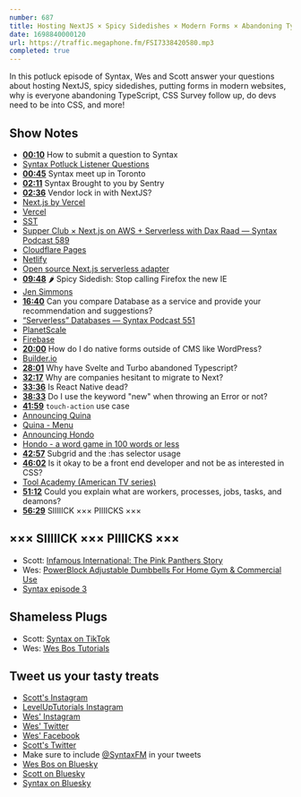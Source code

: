 ```yaml
---
number: 687
title: Hosting NextJS × Spicy Sidedishes × Modern Forms × Abandoning TypeScript
date: 1698840000120
url: https://traffic.megaphone.fm/FSI7338420580.mp3
completed: true
---
```


In this potluck episode of Syntax, Wes and Scott answer your questions about hosting NextJS, spicy sidedishes, putting forms in modern websites, why is everyone abandoning TypeScript, CSS Survey follow up, do devs need to be into CSS, and more!

## Show Notes

- **[00:10](#t=00:10)** How to submit a question to Syntax
- [Syntax Potluck Listener Questions](https://docs.google.com/forms/d/e/1FAIpQLSfQlAo1wXHiJMySdU-h8QMtfoz92aMS9eycEHXB6eRCLh8KHA/viewform?pli=1)
- **[00:45](#t=00:45)** Syntax meet up in Toronto
- **[02:11](#t=02:11)** Syntax Brought to you by Sentry
- **[02:36](#t=02:36)** Vendor lock in with NextJS?
- [Next.js by Vercel](https://nextjs.org/)
- [Vercel](https://vercel.com/)
- [SST](https://sst.dev/)
- [Supper Club × Next.js on AWS + Serverless with Dax Raad — Syntax Podcast 589](https://syntax.fm/show/589/supper-club-next-js-on-aws-serverless-with-dax-raad)
- [Cloudflare Pages](https://pages.cloudflare.com/)
- [Netlify](https://www.netlify.com/)
- [Open source Next.js serverless adapter](https://github.com/sst/open-next)
- **[09:48](#t=09:48)** 🌶️ Spicy Sidedish: Stop calling Firefox the new IE
- [Jen Simmons](https://jensimmons.com/)
- **[16:40](#t=16:40)** Can you compare Database as a service and provide your recommendation and suggestions?
- [“Serverless” Databases — Syntax Podcast 551](https://syntax.fm/show/551/serverless-databases)
- [PlanetScale](https://planetscale.com/)
- [Firebase](https://firebase.google.com/)
- **[20:00](#t=20:00)** How do I do native forms outside of CMS like WordPress?
- [Builder.io](https://www.builder.io/)
- **[28:01](#t=28:01)** Why have Svelte and Turbo abandoned Typescript?
- **[32:17](#t=32:17)** Why are companies hesitant to migrate to Next?
- **[33:36](#t=33:36)** Is React Native dead?
- **[38:33](#t=38:33)** Do I use the keyword "new" when throwing an Error or not?
- **[41:59](#t=41:59)** `touch-action` use case
- [Announcing Quina](https://joshcollinsworth.com/blog/announcing-quina-my-first-app)
- [Quina - Menu](https://quina.app/)
- [Announcing Hondo](https://joshcollinsworth.com/blog/announcing-hondo)
- [Hondo - a word game in 100 words or less](https://www.playhondo.com/)
- **[42:57](#t=42:57)** Subgrid and the :has selector usage
- **[46:02](#t=46:02)** Is it okay to be a front end developer and not be as interested in CSS?
- [Tool Academy (American TV series)](<https://en.wikipedia.org/wiki/Tool_Academy_(American_TV_series)>)
- **[51:12](#t=51:12)** Could you explain what are workers, processes, jobs, tasks, and deamons?
- **[56:29](#t=56:29)** SIIIIICK ××× PIIIICKS ×××

## ××× SIIIIICK ××× PIIIICKS ×××

- Scott: [Infamous International: The Pink Panthers Story](https://wondery.com/shows/infamous-international-the-pink-panthers-story/#:~:text=The%20Pink%20Panthers%20are%20the,but%20net%20millions.)
- Wes: [PowerBlock Adjustable Dumbbells For Home Gym & Commercial Use](https://powerblock.com/)
- [Syntax episode 3](https://beta.syntax.fm/shows/3/css-preprocessors-and-structuring-css)

## Shameless Plugs

- Scott: [Syntax on TikTok](https://www.tiktok.com/@syntaxfm)
- Wes: [Wes Bos Tutorials](https://wesbos.com/courses)

## Tweet us your tasty treats

- [Scott's Instagram](https://www.instagram.com/stolinski/)
- [LevelUpTutorials Instagram](https://www.instagram.com/LevelUpTutorials/)
- [Wes' Instagram](https://www.instagram.com/wesbos/)
- [Wes' Twitter](https://twitter.com/wesbos)
- [Wes' Facebook](https://www.facebook.com/wesbos.developer)
- [Scott's Twitter](https://twitter.com/stolinski)
- Make sure to include [@SyntaxFM](https://twitter.com/SyntaxFM) in your tweets
- [Wes Bos on Bluesky](https://bsky.app/profile/wesbos.com)
- [Scott on Bluesky](https://bsky.app/profile/tolin.ski)
- [Syntax on Bluesky](https://bsky.app/profile/syntax.fm)
